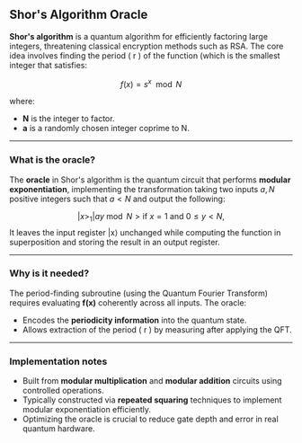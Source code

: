 ## Shor's Algorithm Oracle

**Shor's algorithm** is a quantum algorithm for efficiently factoring large integers, threatening classical encryption methods such as RSA. The core idea involves finding the period \( r \) of the function (which is the smallest integer that satisfies:

$$
f(x)=s^x \mod N
$$

where:

- **N** is the integer to factor.
- **a** is a randomly chosen integer coprime to N.

---

### What is the oracle?

The **oracle** in Shor's algorithm is the quantum circuit that performs **modular exponentiation**, implementing the transformation taking two inputs $a,N$ positive integers such that $a<N$ and output the following:

$$
|x>_1 |a y \bmod N>  \text{if } x=1 \text{ and } 0 \leq y < N,
$$
 It leaves the input register |x⟩ unchanged while computing the function in superposition and storing the result in an output register.

---

### Why is it needed?

The period-finding subroutine (using the Quantum Fourier Transform) requires evaluating **f(x)** coherently across all inputs. The oracle:

- Encodes the **periodicity information** into the quantum state.  
- Allows extraction of the period \( r \) by measuring after applying the QFT.

---

### Implementation notes

- Built from **modular multiplication** and **modular addition** circuits using controlled operations.  
- Typically constructed via **repeated squaring** techniques to implement modular exponentiation efficiently.  
- Optimizing the oracle is crucial to reduce gate depth and error in real quantum hardware.
